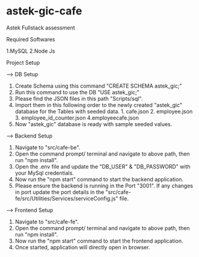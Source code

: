 # astek-gic-cafe
Astek Fullstack assessment

Required Softwares

1.MySQL
2.Node Js

Project Setup

--> DB Setup

1. Create Schema using this command "CREATE SCHEMA astek_gic;"
2. Run this command to use the DB "USE astek_gic;"
3. Please find the JSON files in this path "Scripts/sql".
4. Import them in this following order to the newly created "astek_gic" database for the Tables with seeded data.
       1. cafe.json
       2. employee.json
       3. employee_id_counter.json
       4.employeecafe.json
5. Now "astek_gic" database is ready with sample seeded values.

--> Backend Setup

1. Navigate to "src/cafe-be".
2. Open the command prompt/ terminal and navigate to above path, then run "npm install".
3. Open the .env file and update the "DB_USER" & "DB_PASSWORD" with your MySql credentials.
4. Now run the "npm start" command to start the backend application.
5. Please ensure the backend is running in the Port "3001". If any changes in port update the port details in the "src/cafe-fe/src/Utilities/Services/serviceConfig.js" file.


--> Frontend Setup

1. Navigate to "src/cafe-fe".
2. Open the command prompt/ terminal and navigate to above path, then run "npm install".
3. Now run the "npm start" command to start the frontend application.
4. Once started, application will directly open in browser.


